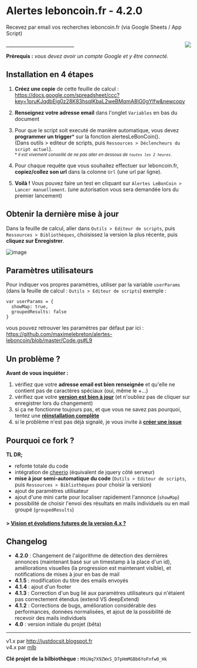 

Alertes leboncoin.fr - 4.2.0
=============================
Recevez par email vos recherches leboncoin.fr (via Google Sheets / App Script)

<div style="float:right;"><img src="https://raw.githubusercontent.com/maximelebreton/alertes-leboncoin/master/main.png"/></div>
_____________________________


**Prérequis :** *vous devez avoir un compte Google et y être connecté.*

Installation en 4 étapes
----------------------------------
1. **Créez une copie** de cette feuille de calcul : https://docs.google.com/spreadsheet/ccc?key=1oruKJqdbEjg0z28K83hsqIKbaL2weBMqmA8lG0gYIfw&newcopy
 
2. **Renseignez votre adresse email** dans l'onglet `Variables` en bas du document

3. Pour que le script soit executé de manière automatique, vous devez **programmer un trigger*** sur la fonction alertesLeBonCoin().  
(Dans outils > editeur de scripts, puis `Ressources > Déclencheurs du script actuel`).  
<small>* *il est vivement conseillé de ne pas aller en dessous de `toutes les 2 heures`.*</small>

4. Pour chaque requête que vous souhaitez effectuer sur leboncoin.fr, **copiez/collez son url** dans la colonne `Url` (une url par ligne). 

5. **Voilà !** Vous pouvez faire un test en cliquant sur `Alertes LeBonCoin > Lancer manuellement`. (une autorisation vous sera demandée lors du premier lancement)  


Obtenir la dernière mise à jour
----------------------------------
 Dans la feuille de calcul, aller dans `Outils > Editeur de scripts`, puis `Ressources > Bibliothèques`, choisissez la version la plus récente, puis **cliquez sur Enregistrer**.  
 
![image](https://cloud.githubusercontent.com/assets/1072425/15991503/01a4fe2e-30b5-11e6-82e4-1da6155d48ae.png)


Paramètres utilisateurs
----------------------
Pour indiquer vos propres paramètres, utiliser par la variable `userParams` (dans la feuille de calcul : `Outils > Editeur de scripts`)
exemple :
```
var userParams = {
  showMap: true,
  groupedResults: false
}
```
vous pouvez retrouver les paramètres par défaut par ici : https://github.com/maximelebreton/alertes-leboncoin/blob/master/Code.gs#L9

Un problème ?
--------------
**Avant de vous inquiéter :**  
1. vérifiez que votre **adresse email est bien renseignée** et qu'elle ne contient pas de caractères spéciaux (oui, même le +...)  
2. vérifiez que votre **[version est bien à jour](#obtenir-la-dernière-mise-à-jour)** (et n'oubliez pas de cliquer sur enregistrer lors du changement)  
3. si ça ne fonctionne toujours pas, et que vous ne savez pas pourquoi, tentez une **[réinstallation complète](#installation-en-4-étapes)**  
4. si le problème n'est pas déjà signalé, je vous invite à **[créer une issue](https://github.com/maximelebreton/alertes-leboncoin/issues)**  


Pourquoi ce fork ?
-----------------

**TL DR;**
* refonte totale du code
* intégration de [cheerio](https://github.com/3846masa/cheerio-gasify) (équivalent de jquery côté serveur)
* **mise à jour semi-automatique du code** (`Outils > Editeur de scripts`, puis `Ressources > Bibliothèques` pour choisir la version)
* ajout de paramètres utilisateur
* ajout d'une mini carte pour localiser rapidement l'annonce (`showMap`)
* possibilité de choisir l'envoi des résultats en mails individuels ou en mail groupé (`groupedResults`)

#### > [Vision et évolutions futures de la version 4.x ?](https://github.com/maximelebreton/alertes-leboncoin/issues/2)



Changelog
--------
* **4.2.0** : Changement de l'algorithme de détection des dernières annonces (maintenant basé sur un timestamp à la place d'un id), améliorations visuelles (la progression est maintenant visible), et notifications de mises à jour en bas de mail
* **4.1.5** : modification du titre des emails envoyés
* **4.1.4** : ajout d'un footer
* **4.1.3** : Correction d'un bug lié aux paramètres utilisateurs qui n'étaient pas correctement étendus (extend VS deepExtend)
* **4.1.2** : Corrections de bugs, amélioration considérable des performances, données normalisées, et ajout de la possibilité de recevoir des mails individuels
* **4.0** : version initiale du projet (bêta)


_____________________________



v1.x par http://justdocsit.blogspot.fr  
v4.x par [mlb](http://www.maximelebreton.com)  

**Clé projet de la bilbiothèque :** `M9iNq7X9ZWxS_D7pHmMGBb6YoFnfw0_Hk`
